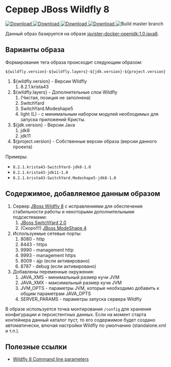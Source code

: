 # Сервер JBoss Wildfly 8

[ ![Download](https://api.bintray.com/packages/javister/docker/javister%3Ajavister-docker-wildfly/images/download.svg?version=wildfly-8.2.1.krista24-jdk8-1.0) ](https://bintray.com/javister/docker/javister%3Ajavister-docker-wildfly/wildfly-8.2.1.krista24-jdk8-1.0/link)
[ ![Download](https://api.bintray.com/packages/javister/docker/javister%3Ajavister-docker-wildfly/images/download.svg?version=bas-8.2.1.krista47-switchyard-jdk8-1.0) ](https://bintray.com/javister/docker/javister%3Ajavister-docker-wildfly/bas-8.2.1.krista47-switchyard-jdk8-1.0/link)
[ ![Download](https://api.bintray.com/packages/javister/docker/javister%3Ajavister-docker-wildfly/images/download.svg?version=bas-8.2.1.krista47-switchyard.modeshape-jdk8-1.0) ](https://bintray.com/javister/docker/javister%3Ajavister-docker-wildfly/bas-8.2.1.krista47-switchyard.modeshape-jdk8-1.0/link)
[ ![Download](https://api.bintray.com/packages/javister/dockertesting/javister-docker-wildfly/images/download.svg?version=1.0) ](https://bintray.com/javister/dockertesting/javister-docker-wildfly/1.0/link)
![Build master branch](https://github.com/javister/javister-docker-wildfly/workflows/Build%20master%20branch/badge.svg)

Данный образ базируется на образе [javister-docker-openjdk:1.0.java8](https://github.com/javister/javister-docker-openjdk).

## Варианты образа

Формирование тега образа происходит следующим образом:

```
${wildfly.version}-${wildfly.layers}-${jdk.version}-${project.version}
```

1. ${wildfly.version} - Версии Wildfly
    1. 8.2.1.krista43
2. ${wildfly.layers} - Дополнительные слои Wildfly
    1. (Чистая, позиция не заполнена)
    2. SwitchYard
    3. SwitchYard.Modeshape5
    4. light (L) - c минимальным набором модулей необходимых для запуска приложений Кристы.
3. ${jdk.version} - Версии Java
    1. jdk8
    2. jdk11
4. ${project.version} - Собственные версии образа (версии данного проекта)

Примеры:

* `8.2.1.krista43-SwitchYard-jdk8-1.0`
* `8.2.1.krista43-jdk11-1.0`
* `8.2.1.krista43-SwitchYard.Modeshape5-jdk8-1.0`

## Содержимое, добавляемое данным образом

1. Сервер [JBoss Wildfly 8](http://wildfly.org/) с исправлениями для обеспечения стабильности работы и некоторыми дополнительными подсистемами:
    1. [JBoss SwitchYard 2.0](http://switchyard.jboss.org/)
    2. (Скоро!!!) [JBoss ModeShape 4](http://modeshape.jboss.org/)
2. Используемые сетевые порты:
    1. 8080 - http
    2. 8443 - https
    3. 9990 - management http
    4. 9993 - management https
    5. 8009 - ajp (если активировано)
    6. 8787 - debug (если активировано)
3. Добавлены переменные окружения:
    1. JAVA_XMS - минимальный размер кучи JVM
    2. JAVA_XMX - максимальный размер кучи JVM
    3. JVM_OPTS - параметры JVM, которые необходимо добавить к общим параметрам JAVA_OPTS
    4. SERVER_PARAMS - параметры запуска сервера Wildfly

В образе используется точка монтирования `/config` для хранения конфигурации и персистентных данных. Если на момент старта контейнера данный
каталог пуст, то его содержимое будет создано автоматически, влючая настройки Wildfly по умолчанию (standalone.xml и т.п.).

## Полезные ссылки

* [Wildfly 8 Command line parameters](https://docs.jboss.org/author/display/WFLY8/Command+line+parameters)
